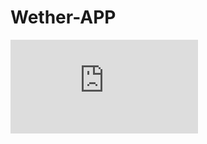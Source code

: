 # Wether-APP
![Wether App By HTML , CSS AND JAVASCRIPT](https://github.com/MuneebShah0/Wether_App/blob/244aa5bf7f5e1624438d221341bca1b59aeb344e/wetherPic-min.pdf "Wether App")
